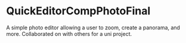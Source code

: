 # QuickEditorCompPhotoFinal
A simple photo editor allowing a user to zoom, create a panorama, and more. Collaborated on with others for a uni project.
